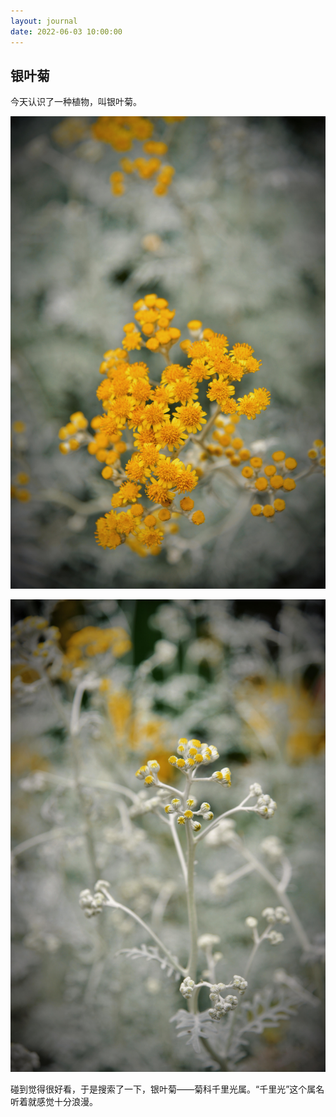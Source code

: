 ```yaml
---
layout: journal
date: 2022-06-03 10:00:00
---
```


## 银叶菊

今天认识了一种植物，叫银叶菊。

<div class="article-columns" style="grid-template-columns: 1fr 1fr;">

![](./images/20220603-204212.jpeg)

![](./images/20220603-204219.jpeg)

</div>

碰到觉得很好看，于是搜索了一下，银叶菊——菊科千里光属。“千里光”这个属名听着就感觉十分浪漫。
